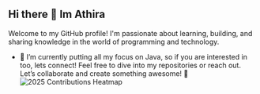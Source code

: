 ## Hi there 👋  Im Athira
Welcome to my GitHub profile! I'm passionate about learning, building, and sharing knowledge in the world of programming and technology. 

- 🌱 I’m currently putting all my focus on Java, so if you are interested in too, lets connect!
Feel free to dive into my repositories or reach out. Let’s collaborate and create something awesome! 🚀
![2025 Contributions Heatmap](https://ghchart.rshah.org/athirapratheep)


<!--
**athirapratheep/athirapratheep** is a ✨ _special_ ✨ repository because its `README.md` (this file) appears on your GitHub profile.

Here are some ideas to get you started:

- 🔭 I’m currently working on ...
- 🌱 I’m currently learning ...
- 👯 I’m looking to collaborate on ...
- 🤔 I’m looking for help with ...
- 💬 Ask me about ...
- 📫 How to reach me: ...
- 😄 Pronouns: ...
- ⚡ Fun fact: ...
-->
